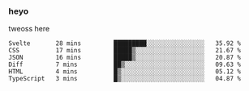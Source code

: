 ### heyo
tweoss here

<!--START_SECTION:waka-->

```text
Svelte       28 mins         █████████░░░░░░░░░░░░░░░░   35.92 %
CSS          17 mins         █████▒░░░░░░░░░░░░░░░░░░░   21.67 %
JSON         16 mins         █████▒░░░░░░░░░░░░░░░░░░░   20.87 %
Diff         7 mins          ██▒░░░░░░░░░░░░░░░░░░░░░░   09.63 %
HTML         4 mins          █▒░░░░░░░░░░░░░░░░░░░░░░░   05.12 %
TypeScript   3 mins          █▒░░░░░░░░░░░░░░░░░░░░░░░   04.87 %
```

<!--END_SECTION:waka-->

<!--
**Tweoss/tweoss** is a ✨ _special_ ✨ repository because its `README.md` (this file) appears on your GitHub profile.

Here are some ideas to get you started:

- 🔭 I’m currently working on ...
- 🌱 I’m currently learning ...
- 👯 I’m looking to collaborate on ...
- 🤔 I’m looking for help with ...
- 💬 Ask me about ...
- 📫 How to reach me: ...
- 😄 Pronouns: ...
- ⚡ Fun fact: ...
-->
